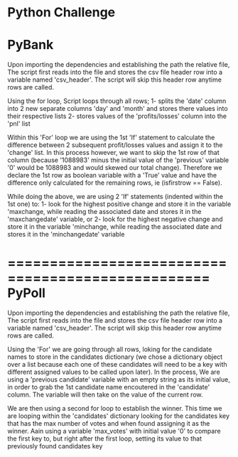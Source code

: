 Python Challenge
=========================================
PyBank
========================================================================================
Upon importing the dependencies and establishing the path the relative file,
The script first reads into the file and stores the csv file header row into a variable named 'csv_header'. The script will skip this header row anytime rows are called.

Using the for loop, Script loops through all rows;
1- splits the 'date' column into 2 new separate columns 'day' and 'month' and stores there values into their respective lists
2- stores values of the 'profits/losses' column into the 'pnl' list

Within this 'For' loop we are using the 1st 'If' statement to calculate the difference between 2 subsequent profit/losses values and assign it to the 'change' list. In this process however, we want to skip the 1st row of that column (because '1088983' minus the initial value of the 'previous' variable '0' would be 1088983 and would skewed our total change). Therefore we declare the 1st row as boolean variable with a 'True' value and have the difference only calculated for the remaining rows, ie (isfirstrow == False). 

While doing the above, we are using 2 'If' statements (indented within the 1st one) to:
1- look for the highest positive change and store it in the variable 'maxchange, while reading the associated date and stores it in the 'maxchangedate' variable, or
2- look for the highest negative change and store it in the variable 'minchange, while reading the associated date and stores it in the 'minchangedate' variable

==================================================
PyPoll
==================================================
Upon importing the dependencies and establishing the path the relative file,
The script first reads into the file and stores the csv file header row into a variable named 'csv_header'. The script will skip this header row anytime rows are called.

Using the 'For' we are going through all rows, loking for the candidate names to store in the candidates dictionary (we chose a dictionary object over a list because each one of these candidates will need to be a key with different assigned values to be called upon later). 
In the process, We are using a 'previous candidate' variable with an empty string as its initial value, in order to grab the 1st candidate name encoutered in the 'candidate' column. The variable will then take on the value of the current row.

We are then using a second for loop to establish the winner. This time we are looping within the 'candidates' dictionary looking for the candidates key that has the max number of votes and when found assigning it as the winner. Aain using a variable 'max_votes' with initial value '0' to compare the first key to, but right after the first loop, setting its value to that previously found candidates key 
